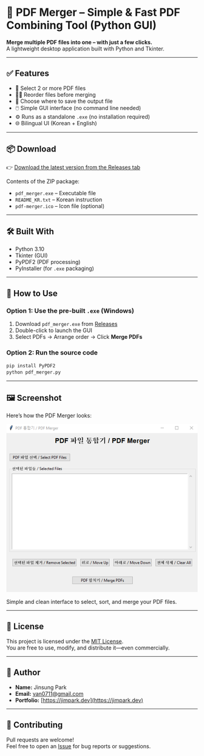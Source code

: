 # 📄 PDF Merger – Simple & Fast PDF Combining Tool (Python GUI)

**Merge multiple PDF files into one – with just a few clicks.**  
A lightweight desktop application built with Python and Tkinter.

---

## ✅ Features

- 📂 Select 2 or more PDF files  
- 🔼🔽 Reorder files before merging  
- 💾 Choose where to save the output file  
- 🖱️ Simple GUI interface (no command line needed)  
- ⚙️ Runs as a standalone `.exe` (no installation required)  
- 🌐 Bilingual UI (Korean + English)  

---

## 📦 Download

👉 [Download the latest version from the Releases tab](https://github.com/jimpark0711/pdf-merger-gui/releases)

Contents of the ZIP package:
- `pdf_merger.exe` – Executable file  
- `README_KR.txt` – Korean instruction  
- `pdf-merger.ico` – Icon file (optional)  

---

## 🛠 Built With

- Python 3.10  
- Tkinter (GUI)  
- PyPDF2 (PDF processing)  
- PyInstaller (for `.exe` packaging)  

---

## 🚀 How to Use

### Option 1: Use the pre-built `.exe` (Windows)

1. Download `pdf_merger.exe` from [Releases](https://github.com/jimpark0711/pdf-merger-gui/releases)  
2. Double-click to launch the GUI  
3. Select PDFs → Arrange order → Click **Merge PDFs**

### Option 2: Run the source code

```bash
pip install PyPDF2
python pdf_merger.py
```

---

## 🖼️ Screenshot

Here’s how the PDF Merger looks:

![PDF Merger Screenshot](docs/screenshot.png)

Simple and clean interface to select, sort, and merge your PDF files.

---

## 📄 License

This project is licensed under the [MIT License](LICENSE).  
You are free to use, modify, and distribute it—even commercially.

---

## 👤 Author

- **Name:** Jinsung Park  
- **Email:** [van0711@gmail.com](mailto:van0711@gmail.com)  
- **Portfolio:** [https://jimpark.dev](https://jimpark.dev)

---

## 🤝 Contributing

Pull requests are welcome!  
Feel free to open an [Issue](https://github.com/jimpark0711/pdf-merger-gui/issues) for bug reports or suggestions.
